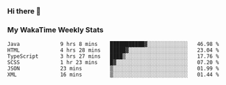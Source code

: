 ### Hi there 👋

<!--
**royschrauwen/royschrauwen** is a ✨ _special_ ✨ repository because its `README.md` (this file) appears on your GitHub profile.

Here are some ideas to get you started:

- 🔭 I’m currently working on ...
- 🌱 I’m currently learning ...
- 👯 I’m looking to collaborate on ...
- 🤔 I’m looking for help with ...
- 💬 Ask me about ...
- 📫 How to reach me: ...
- 😄 Pronouns: ...
- ⚡ Fun fact: ...
-->


### My WakaTime Weekly Stats
<!--START_SECTION:waka-->

```text
Java             9 hrs 8 mins    ███████████▓░░░░░░░░░░░░░   46.98 %
HTML             4 hrs 28 mins   █████▓░░░░░░░░░░░░░░░░░░░   23.04 %
TypeScript       3 hrs 27 mins   ████▒░░░░░░░░░░░░░░░░░░░░   17.76 %
SCSS             1 hr 23 mins    █▓░░░░░░░░░░░░░░░░░░░░░░░   07.20 %
JSON             23 mins         ▒░░░░░░░░░░░░░░░░░░░░░░░░   01.99 %
XML              16 mins         ▒░░░░░░░░░░░░░░░░░░░░░░░░   01.44 %
```

<!--END_SECTION:waka-->
